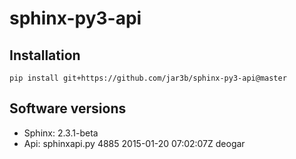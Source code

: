 # sphinx-py3-api

## Installation

`pip install git+https://github.com/jar3b/sphinx-py3-api@master`

## Software versions

- Sphinx: 2.3.1-beta
- Api: sphinxapi.py 4885 2015-01-20 07:02:07Z deogar